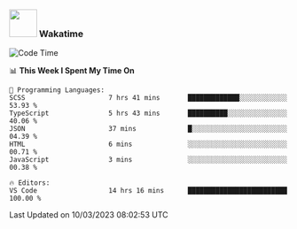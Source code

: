 ### <img src="https://media.giphy.com/media/VgCDAzcKvsR6OM0uWg/giphy.gif" width="50"> Wakatime

  <!--START_SECTION:waka-->
![Code Time](http://img.shields.io/badge/Code%20Time-1%2C308%20hrs%2057%20mins-blue)

📊 **This Week I Spent My Time On** 

```text
💬 Programming Languages: 
SCSS                     7 hrs 41 mins       █████████████░░░░░░░░░░░░   53.93 % 
TypeScript               5 hrs 43 mins       ██████████░░░░░░░░░░░░░░░   40.06 % 
JSON                     37 mins             █░░░░░░░░░░░░░░░░░░░░░░░░   04.39 % 
HTML                     6 mins              ░░░░░░░░░░░░░░░░░░░░░░░░░   00.71 % 
JavaScript               3 mins              ░░░░░░░░░░░░░░░░░░░░░░░░░   00.38 % 

🔥 Editors: 
VS Code                  14 hrs 16 mins      █████████████████████████   100.00 % 
```


 Last Updated on 10/03/2023 08:02:53 UTC
<!--END_SECTION:waka-->
